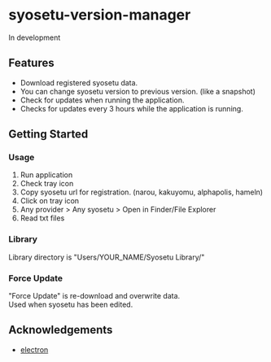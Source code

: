 # syosetu-version-manager

In development

## Features

- Download registered syosetu data.
- You can change syosetu version to previous version. (like a snapshot)
- Check for updates when running the application.
- Checks for updates every 3 hours while the application is running.

## Getting Started

### Usage

1. Run application
2. Check tray icon
3. Copy syosetu url for registration. (narou, kakuyomu, alphapolis, hameln)
4. Click on tray icon
5. Any provider > Any syosetu > Open in Finder/File Explorer
6. Read txt files

### Library

Library directory is "Users/YOUR_NAME/Syosetu Library/"

### Force Update

"Force Update" is re-download and overwrite data.  
Used when syosetu has been edited.  

## Acknowledgements

- [electron](https://www.electronjs.org/)